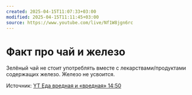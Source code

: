 ```yaml
---
created: 2025-04-15T11:07:33+03:00
modified: 2025-04-15T11:11:45+03:00
source: https://www.youtube.com/live/Nf1W8jgn6rc
---
```


# Факт про чай и железо

Зелёный чай не стоит употреблять вместе с лекарствами/продуктами содержащих железо. Железо не усвоится.

Источник: [YT Еда вредная и «вредная» 14:50](https://www.youtube.com/live/Nf1W8jgn6rc)
